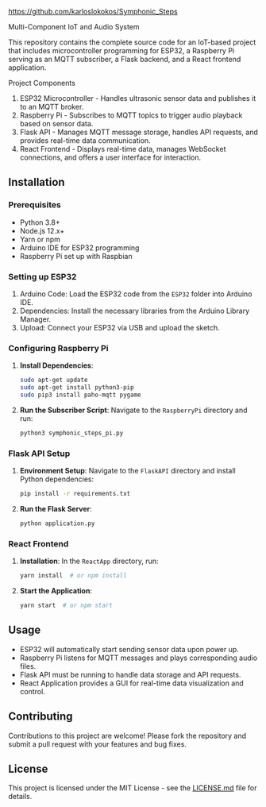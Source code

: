https://github.com/karloslokokos/Symphonic_Steps

Multi-Component IoT and Audio System

This repository contains the complete source code for an IoT-based project that includes microcontroller programming for ESP32, a Raspberry Pi serving as an MQTT subscriber, a Flask backend, and a React frontend application.

Project Components

1. ESP32 Microcontroller - Handles ultrasonic sensor data and publishes it to an MQTT broker.
2. Raspberry Pi - Subscribes to MQTT topics to trigger audio playback based on sensor data.
3. Flask API - Manages MQTT message storage, handles API requests, and provides real-time data communication.
4. React Frontend - Displays real-time data, manages WebSocket connections, and offers a user interface for interaction.

## Installation

### Prerequisites

- Python 3.8+
- Node.js 12.x+
- Yarn or npm
- Arduino IDE for ESP32 programming
- Raspberry Pi set up with Raspbian

### Setting up ESP32

1. Arduino Code: Load the ESP32 code from the `ESP32` folder into Arduino IDE.
2. Dependencies: Install the necessary libraries from the Arduino Library Manager.
3. Upload: Connect your ESP32 via USB and upload the sketch.

### Configuring Raspberry Pi

1. **Install Dependencies**:
   ```bash
   sudo apt-get update
   sudo apt-get install python3-pip
   sudo pip3 install paho-mqtt pygame
   ```
2. **Run the Subscriber Script**: Navigate to the `RaspberryPi` directory and run:
   ```bash
   python3 symphonic_steps_pi.py
   ```

### Flask API Setup

1. **Environment Setup**: Navigate to the `FlaskAPI` directory and install Python dependencies:
   ```bash
   pip install -r requirements.txt
   ```
2. **Run the Flask Server**:
   ```bash
   python application.py
   ```

### React Frontend

1. **Installation**: In the `ReactApp` directory, run:
   ```bash
   yarn install  # or npm install
   ```
2. **Start the Application**:
   ```bash
   yarn start  # or npm start
   ```

## Usage

- ESP32 will automatically start sending sensor data upon power up.
- Raspberry Pi listens for MQTT messages and plays corresponding audio files.
- Flask API must be running to handle data storage and API requests.
- React Application provides a GUI for real-time data visualization and control.

## Contributing

Contributions to this project are welcome! Please fork the repository and submit a pull request with your features and bug fixes.

## License

This project is licensed under the MIT License - see the [LICENSE.md](LICENSE.md) file for details.

